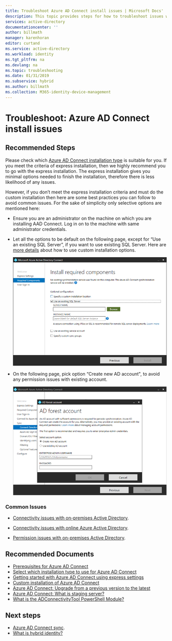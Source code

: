 ```yaml
---
title: Troubleshoot Azure AD Connect install issues | Microsoft Docs'
description: This topic provides steps for how to troubleshoot issues with installing Azure AD Connect.
services: active-directory
documentationcenter: ''
author: billmath
manager: karenhoran
editor: curtand
ms.service: active-directory
ms.workload: identity
ms.tgt_pltfrm: na
ms.devlang: na
ms.topic: troubleshooting
ms.date: 01/31/2019
ms.subservice: hybrid
ms.author: billmath
ms.collection: M365-identity-device-management
---
```


# Troubleshoot: Azure AD Connect install issues

## **Recommended Steps**
Please check which [Azure AD Connect installation type](./how-to-connect-install-select-installation.md) is suitable for you. If you meet the criteria of express installation, then we highly recommend you to go with the express installation. The express installation gives you minimal options needed to finish the installation, therefore there is less likelihood of any issues. 

However, if you don’t meet the express installation criteria and must do the custom installation then here are some best practices you can follow to avoid common issues. For the sake of simplicity only selective options are mentioned here:

* Ensure you are an administrator on the machine on which you are installing AAD Connect. Log in on to the machine with same administrator credentials.

* Let all the options to be default on the following page, except for “Use an existing SQL Server”, if you want to use existing SQL Server. Here are [more details](./how-to-connect-install-custom.md) about how to use custom installation options. 

    ![Use Existing SQL Server](media/tshoot-connect-install-issues/tshoot-connect-install-issues/useexistingsqlserver.png)

* On the following page, pick option “Create new AD account", to avoid any permission issues with existing account.

    ![AD Forest Account](media/tshoot-connect-install-issues/tshoot-connect-install-issues/createnewaccount.png)

### **Common Issues**

* [Connectivity issues with on-premises Active Directory](./reference-connect-adconnectivitytools.md).

* [Connectivity issues with online Azure Active Directory](./tshoot-connect-connectivity.md).

* [Permission issues with on-premises Active Directory](./how-to-connect-configure-ad-ds-connector-account.md).

## **Recommended Documents**
* [Prerequisites for Azure AD Connect](./how-to-connect-install-prerequisites.md)
* [Select which installation type to use for Azure AD Connect](./how-to-connect-install-select-installation.md)
* [Getting started with Azure AD Connect using express settings](./how-to-connect-install-express.md)
* [Custom installation of Azure AD Connect](./how-to-connect-install-custom.md)
* [Azure AD Connect: Upgrade from a previous version to the latest](./how-to-upgrade-previous-version.md)
* [Azure AD Connect: What is staging server?](./plan-connect-topologies.md#staging-server)
* [What is the ADConnectivityTool PowerShell Module?](./how-to-connect-adconnectivitytools.md)

## Next steps
- [Azure AD Connect sync](how-to-connect-sync-whatis.md).
- [What is hybrid identity?](whatis-hybrid-identity.md)